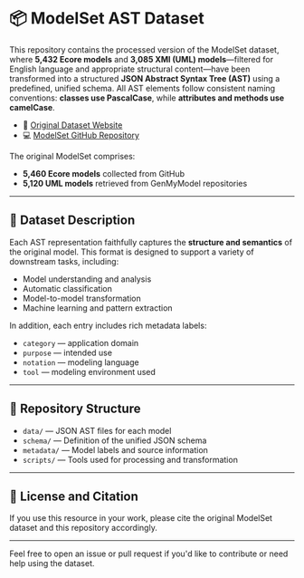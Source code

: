 ﻿# 📦 ModelSet AST Dataset

This repository contains the processed version of the ModelSet dataset, where **5,432 Ecore models** and **3,085 XMI (UML) models**—filtered for English language and appropriate structural content—have been transformed into a structured **JSON Abstract Syntax Tree (AST)** using a predefined, unified schema. All AST elements follow consistent naming conventions: **classes use PascalCase**, while **attributes and methods use camelCase**.


- 🔗 [Original Dataset Website](https://modelset.github.io/)
- 💻 [ModelSet GitHub Repository](https://github.com/modelset/modelset-dataset)

The original ModelSet comprises:
- **5,460 Ecore models** collected from GitHub
- **5,120 UML models** retrieved from GenMyModel repositories

---

## 📐 Dataset Description

Each AST representation faithfully captures the **structure and semantics** of the original model. This format is designed to support a variety of downstream tasks, including:

- Model understanding and analysis  
- Automatic classification  
- Model-to-model transformation  
- Machine learning and pattern extraction  

In addition, each entry includes rich metadata labels:
- `category` — application domain  
- `purpose` — intended use  
- `notation` — modeling language  
- `tool` — modeling environment used  

---

## 📁 Repository Structure

- `data/` — JSON AST files for each model  
- `schema/` — Definition of the unified JSON schema  
- `metadata/` — Model labels and source information  
- `scripts/` — Tools used for processing and transformation  

---

## 📄 License and Citation

If you use this resource in your work, please cite the original ModelSet dataset and this repository accordingly.

---

Feel free to open an issue or pull request if you'd like to contribute or need help using the dataset.
